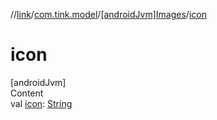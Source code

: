 //[link](../../index.md)/[com.tink.model](../index.md)/[[androidJvm]Images](index.md)/[icon](icon.md)



# icon  
[androidJvm]  
Content  
val [icon](icon.md): [String](https://kotlinlang.org/api/latest/jvm/stdlib/kotlin/-string/index.html)  



